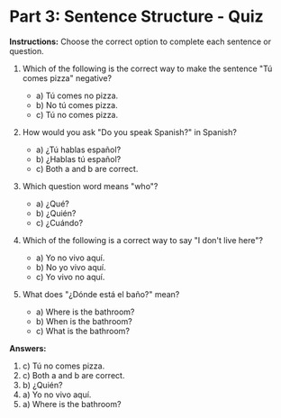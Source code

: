 
# Part 3: Sentence Structure - Quiz

**Instructions:** Choose the correct option to complete each sentence or question.

1. Which of the following is the correct way to make the sentence "Tú comes pizza" negative?
    * a) Tú comes no pizza.
    * b) No tú comes pizza.
    * c) Tú no comes pizza.

2. How would you ask "Do you speak Spanish?" in Spanish?
    * a) ¿Tú hablas español?
    * b) ¿Hablas tú español?
    * c) Both a and b are correct.

3. Which question word means "who"?
    * a) ¿Qué?
    * b) ¿Quién?
    * c) ¿Cuándo?

4. Which of the following is a correct way to say "I don't live here"?
    * a) Yo no vivo aquí.
    * b) No yo vivo aquí.
    * c) Yo vivo no aquí.

5. What does "¿Dónde está el baño?" mean?
    * a) Where is the bathroom?
    * b) When is the bathroom?
    * c) What is the bathroom?

**Answers:**

1. c) Tú no comes pizza.
2. c) Both a and b are correct.
3. b) ¿Quién?
4. a) Yo no vivo aquí.
5. a) Where is the bathroom?
